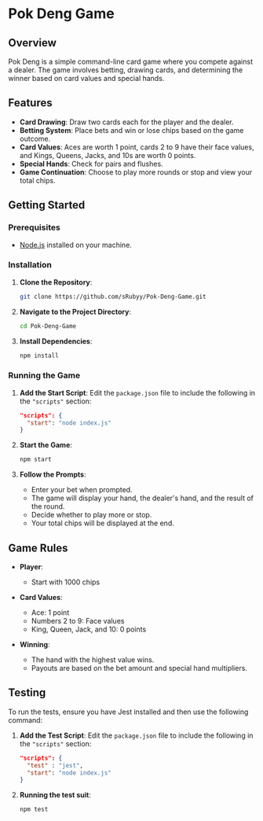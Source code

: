 # Pok Deng Game

## Overview

Pok Deng is a simple command-line card game where you compete against a dealer. The game involves betting, drawing cards, and determining the winner based on card values and special hands.

## Features

- **Card Drawing**: Draw two cards each for the player and the dealer.
- **Betting System**: Place bets and win or lose chips based on the game outcome.
- **Card Values**: Aces are worth 1 point, cards 2 to 9 have their face values, and Kings, Queens, Jacks, and 10s are worth 0 points.
- **Special Hands**: Check for pairs and flushes.
- **Game Continuation**: Choose to play more rounds or stop and view your total chips.

## Getting Started

### Prerequisites

- [Node.js](https://nodejs.org/) installed on your machine.

### Installation

1. **Clone the Repository**:
    ```bash
    git clone https://github.com/sRubyy/Pok-Deng-Game.git
    ```

2. **Navigate to the Project Directory**:
    ```bash
    cd Pok-Deng-Game
    ```

3. **Install Dependencies**:
    ```bash
    npm install
    ```

### Running the Game

1. **Add the Start Script**:
    Edit the `package.json` file to include the following in the `"scripts"` section:
    ```json
    "scripts": {
      "start": "node index.js"
    }
    ```

2. **Start the Game**:
    ```bash
    npm start
    ```

3. **Follow the Prompts**:
    - Enter your bet when prompted.
    - The game will display your hand, the dealer's hand, and the result of the round.
    - Decide whether to play more or stop.
    - Your total chips will be displayed at the end.

## Game Rules
- **Player**:
  - Start with 1000 chips

- **Card Values**:
  - Ace: 1 point
  - Numbers 2 to 9: Face values
  - King, Queen, Jack, and 10: 0 points

- **Winning**:
  - The hand with the highest value wins.
  - Payouts are based on the bet amount and special hand multipliers.

## Testing

To run the tests, ensure you have Jest installed and then use the following command:
1. **Add the Test Script**:
    Edit the `package.json` file to include the following in the `"scripts"` section:
    ```json
    "scripts": {
      "test" : "jest",
      "start": "node index.js"
    }
    ```

2.  **Running the test suit**:
    ``` bash
    npm test
    ```
